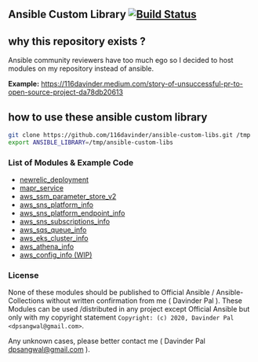 ## Ansible Custom Library [![Build Status](https://travis-ci.com/116davinder/ansible-custom-libs.svg?branch=master)](https://travis-ci.com/116davinder/ansible-custom-libs)

## why this repository exists ?
Ansible community reviewers have too much ego
so I decided to host modules on my repository instead of ansible.

**Example:** https://116davinder.medium.com/story-of-unsuccessful-pr-to-open-source-project-da78db20613

## how to use these ansible custom library
```bash
git clone https://github.com/116davinder/ansible-custom-libs.git /tmp
export ANSIBLE_LIBRARY=/tmp/ansible-custom-libs
```

### List of Modules & Example Code

- [newrelic_deployment](test-code/newrelic_deployment.yml)
- [mapr_service](test-code/mapr_service.yml)
- [aws_ssm_parameter_store_v2](test-code/aws_ssm_parameter_store_v2.yml)
- [aws_sns_platform_info](test-code/aws_sns_platform_info.yml)
- [aws_sns_platform_endpoint_info](test-code/aws_sns_platform_endpoint_info.yml)
- [aws_sns_subscriptions_info](test-code/aws_sns_subscriptions_info.yml)
- [aws_sqs_queue_info](test-code/aws_sqs_queue_info.yml)
- [aws_eks_cluster_info](test-code/aws_eks_cluster_info.yml)
- [aws_athena_info](test-code/aws_athena_info.yml)
- [aws_config_info (WIP)](test-code/aws_config_info.yml)

### License
None of these modules should be published to Official Ansible / Ansible-Collections without written confirmation from me ( Davinder Pal ).
These Modules can be used /distributed in any project except Official Ansible but only with my copyright statement `Copyright: (c) 2020, Davinder Pal <dpsangwal@gmail.com>`.

Any unknown cases, please better contact me ( Davinder Pal <dpsangwal@gmail.com> ).
